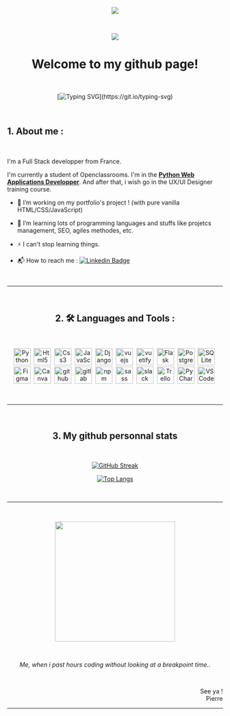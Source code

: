 <div id="welcome" align="center">
  <img src="https://media.giphy.com/media/xT0BKpqAaJczduXXJ6/giphy.gif"/>

  &nbsp;

  <img src="https://komarev.com/ghpvc/?username=pierrertec&color=yellowgreen&style=for-the-badge"/>
  <h1>Welcome to my github page!</h1>
</div>
<div id="badges">

</div>
  &nbsp;


<div id="hello" align="center">

  [![Typing SVG](https://readme-typing-svg.demolab.com?font=Fira+Code&duration=4000&pause=600&color=2FF7D3&center=true&width=600&height=100&lines=Hi+!+%F0%9F%A4%9E+Nice+to+meet+you+!;+I'm+Pierre+!+%F0%9F%98%81+And+this+is+my+github+profile.)](https://git.io/typing-svg)

  &nbsp;

</div>

## 1. About me :
  &nbsp;

I'm a Full Stack developper from France. <img src="https://upload.wikimedia.org/wikipedia/commons/thumb/b/bc/Flag_of_France_%281794%E2%80%931815%2C_1830%E2%80%931974%2C_2020%E2%80%93present%29.svg/165px-Flag_of_France_%281794%E2%80%931815%2C_1830%E2%80%931974%2C_2020%E2%80%93present%29.svg.png" height="10px"/>

I'm currently a student of Openclassrooms. I'm in the <a href="https://openclassrooms.com/fr/paths/518-developpeur-dapplication-python" target="_blank">**Python Web Applications Developper**</a>. And after that, i wish go in the UX/UI Designer training course.

- 🔭 I’m working on my portfolio's project ! (with pure vanilla HTML/CSS/JavaScript)

- 🌱 I’m learning lots of programming languages and stuffs like projetcs management, SEO, agiles methodes, etc.

- ⚡ I can't stop learning things.

- 📬 How to reach me : [![Linkedin Badge](https://img.shields.io/badge/LinkedIn-blue?style=flat-square&logo=Linkedin&logoColor=white)](https%3A%2F%2Fwww.linkedin.com%2Fin%2Fpierre-rondeau%2F/https%3A%2F%2Fwww.linkedin.com%2Fin%2Fpierre-rondeau%2F/)

&nbsp;


---
<div id="snippets" align="center">
  &nbsp;

  ## 2. :hammer_and_wrench: Languages and Tools :
  &nbsp;

  <img src="https://cdn.jsdelivr.net/gh/devicons/devicon/icons/python/python-original.svg" title="Python" alt="Python" width="40" height="40"/>&nbsp;
  <img src="https://cdn.jsdelivr.net/gh/devicons/devicon/icons/html5/html5-original-wordmark.svg" title="Html5" alt="Html5" width="40" height="40"/>&nbsp;
  <img src="https://cdn.jsdelivr.net/gh/devicons/devicon/icons/css3/css3-original.svg" title="Css3" alt="Css3" width="40" height="40"/>&nbsp;
  <img src="https://cdn.jsdelivr.net/gh/devicons/devicon/icons/javascript/javascript-original.svg" title="JavaScript" alt="JavaScript" width="40" height="40"/>&nbsp;
  <img src="https://cdn.jsdelivr.net/gh/devicons/devicon/icons/django/django-plain.svg" title="Django" alt="Django" width="40" height="40"/>&nbsp;
  <img src="https://cdn.jsdelivr.net/gh/devicons/devicon/icons/vuejs/vuejs-original.svg" title="vuejs" alt="vuejs" width="40" height="40"/>&nbsp;
  <img src="https://cdn.jsdelivr.net/gh/devicons/devicon/icons/vuetify/vuetify-original.svg" title="vuetify" alt="vuetify" width="40" height="40"/>&nbsp;
  <img src="https://cdn.jsdelivr.net/gh/devicons/devicon/icons/flask/flask-original.svg" title="Flask" alt="Flask" width="40" height="40"/>&nbsp;
  <img src="https://cdn.jsdelivr.net/gh/devicons/devicon/icons/postgresql/postgresql-original.svg" title="PostgreSQL" alt="PostgreSQL" width="40" height="40"/>&nbsp;
  <img src="https://cdn.jsdelivr.net/gh/devicons/devicon/icons/sqlite/sqlite-original.svg" title="SQLite" alt="SQLite" width="40" height="40"/>&nbsp;
  <img src="https://cdn.jsdelivr.net/gh/devicons/devicon/icons/figma/figma-original.svg" title="Figma" alt="Figma" width="40" height="40"/>&nbsp;
  <img src="https://cdn.jsdelivr.net/gh/devicons/devicon/icons/canva/canva-original.svg" title="Canva" alt="Canva" width="40" height="40"/>&nbsp;
  <img src="https://cdn.jsdelivr.net/gh/devicons/devicon/icons/github/github-original.svg" title="github" alt="github" width="40" height="40"/>&nbsp;
  <img src="https://cdn.jsdelivr.net/gh/devicons/devicon/icons/gitlab/gitlab-original.svg" title="gitlab" alt="gitlab" width="40" height="40"/>&nbsp;
  <img src="https://cdn.jsdelivr.net/gh/devicons/devicon/icons/npm/npm-original-wordmark.svg" title="npm" alt="npm" width="40" height="40"/>&nbsp;
  <img src="https://cdn.jsdelivr.net/gh/devicons/devicon/icons/sass/sass-original.svg" title="sass" alt="sass" width="40" height="40"/>&nbsp;
  <img src="https://cdn.jsdelivr.net/gh/devicons/devicon/icons/slack/slack-original.svg" title="slack" alt="slack" width="40" height="40"/>&nbsp;
  <img src="https://cdn.jsdelivr.net/gh/devicons/devicon/icons/trello/trello-plain.svg" title="Trello" alt="Trello" width="40" height="40"/>&nbsp;
  <img src="https://cdn.jsdelivr.net/gh/devicons/devicon/icons/pycharm/pycharm-original.svg" title="PyCharm" alt="PyCharm" width="40" height="40"/>&nbsp;
  <img src="https://cdn.jsdelivr.net/gh/devicons/devicon/icons/vscode/vscode-original.svg" title="VSCode" alt="VSCode" width="40" height="40"/>&nbsp;
</div>
&nbsp;

---

<div id="mystats" align="center">
  &nbsp;

## 3. My github personnal stats
  &nbsp;

  [![GitHub Streak](http://github-readme-streak-stats.herokuapp.com?user=PierreRtec&theme=prussian&hide_border=true&border_radius=8&locale=fr&date_format=n%2Fj%5B%2FY%5D&mode=weekly&stroke=30A6DD)](https://git.io/streak-stats)


  [![Top Langs](https://github-readme-stats.vercel.app/api/top-langs/?username=PierreRtec&layout=compact&theme=prussian)](https://github.com/anuraghazra/github-readme-stats)

</div>
  &nbsp;

---
  &nbsp;

<div id="endgif" align="center">
  <img src="https://media.giphy.com/media/uurtMtTKqkJda4dk8Y/giphy.gif" height="280px"/>

&nbsp;

  <em>Me, when i past hours coding without looking at a breakpoint time..</em>


</div>

  &nbsp;


<div id="bye" align="right">
See ya !<br>
Pierre
</div>

---